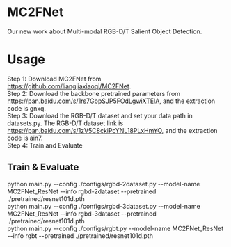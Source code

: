 # MC2FNet
Our new work about Multi-modal RGB-D/T Salient Object Detection.

# Usage
Step 1: Download MC2FNet from https://github.com/liangjiaxiaoqi/MC2FNet.  
Step 2: Download the backbone pretrained parameters from https://pan.baidu.com/s/1rs7GbpSJP5FOdLgwiXTElA, and the extraction code is gnxq.  
Step 3: Download the RGB-D/T dataset and set your data path in datasets.py. The RGB-D/T dataset link is https://pan.baidu.com/s/1zV5C8ckiPcYNL18PLxHmYQ, and the extraction code is ain7.  
Step 4: Train and Evaluate  
<!--Step 5: Use PySODEvalToolkit to test the corresponding metrics and plot curves such as PR from https://github.com/lartpang/PySODEvalToolkit.-->  

## Train & Evaluate
python main.py --config ./configs/rgbd-2dataset.py --model-name MC2FNet_ResNet --info rgbd-2dataset --pretrained ./pretrained/resnet101d.pth  
python main.py --config ./configs/rgbd-3dataset.py --model-name MC2FNet_ResNet --info rgbd-3dataset --pretrained ./pretrained/resnet101d.pth  
python main.py --config ./configs/rgbt.py --model-name MC2FNet_ResNet --info rgbt --pretrained ./pretrained/resnet101d.pth  

